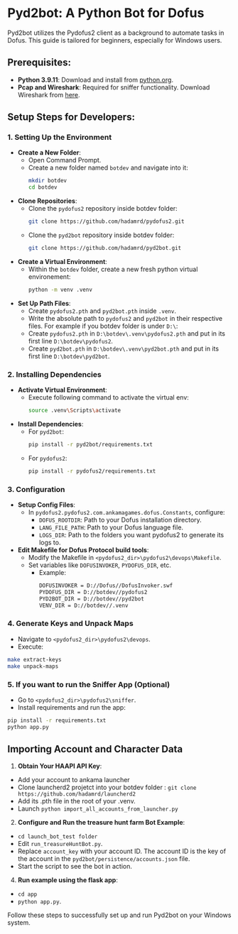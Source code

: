 # Pyd2bot: A Python Bot for Dofus

Pyd2bot utilizes the Pydofus2 client as a background to automate tasks in Dofus. This guide is tailored for beginners, especially for Windows users.

## Prerequisites:
- **Python 3.9.11**: Download and install from [python.org](https://www.python.org/downloads/release/python-3911/).
- **Pcap and Wireshark**: Required for sniffer functionality. Download Wireshark from [here](https://www.wireshark.org/download.html).

## Setup Steps for Developers:

### 1. Setting Up the Environment
- **Create a New Folder**: 
  - Open Command Prompt.
  - Create a new folder named `botdev` and navigate into it:
    ```bash
    mkdir botdev
    cd botdev
    ```
- **Clone Repositories**:
  - Clone the `pydofus2` repository inside botdev folder:
    ```bash
    git clone https://github.com/hadamrd/pydofus2.git
    ```
  - Clone the `pyd2bot` repository inside botdev folder:
    ```bash
    git clone https://github.com/hadamrd/pyd2bot.git
    ```
- **Create a Virtual Environment**:
  - Within the `botdev` folder, create a new fresh python virtual environement:
    ```bash
    python -m venv .venv
    ```
- **Set Up Path Files**:
  - Create `pydofus2.pth` and `pyd2bot.pth` inside `.venv`.
  - Write the absolute path to `pydofus2` and `pyd2bot` in their respective files.
For example if you botdev folder is under `D:\`:
  - Create `pydofus2.pth` in `D:\botdev\.venv\pydofus2.pth` and put in its first line `D:\botdev\pydofus2`.
  - Create `pyd2bot.pth` in `D:\botdev\.venv\pyd2bot.pth` and put in its first line `D:\botdev\pyd2bot`.

### 2. Installing Dependencies
- **Activate Virtual Environment**:
  - Execute following command to activate the virtual env:
    ```bash
    source .venv\Scripts\activate
    ```
- **Install Dependencies**:
  - For `pyd2bot`:
    ```bash
    pip install -r pyd2bot/requirements.txt
    ```
  - For `pydofus2`:
    ```bash
    pip install -r pydofus2/requirements.txt
    ```

### 3. Configuration
- **Setup Config Files**:
  - In `pydofus2.pydofus2.com.ankamagames.dofus.Constants`, configure:
    - `DOFUS_ROOTDIR`: Path to your Dofus installation directory.
    - `LANG_FILE_PATH`: Path to your Dofus language file.
    - `LOGS_DIR`: Path to the folders you want pydofus2 to generate its logs to.
- **Edit Makefile for Dofus Protocol build tools**:
  - Modify the Makefile in `<pydofus2_dir>\pydofus2\devops\Makefile`.
  - Set variables like `DOFUSINVOKER`, `PYDOFUS_DIR`, etc.
    - Example:
      ```bash
      DOFUSINVOKER = D://Dofus//DofusInvoker.swf
      PYDOFUS_DIR = D://botdev//pydofus2
      PYD2BOT_DIR = D://botdev//pyd2bot
      VENV_DIR = D://botdev//.venv
      ```

### 4. Generate Keys and Unpack Maps
- Navigate to `<pydofus2_dir>\pydofus2\devops`.
- Execute:
```bash
make extract-keys
make unpack-maps
```
### 5. If you want to run the Sniffer App (Optional)
- Go to `<pydofus2_dir>\pydofus2\sniffer`.
- Install requirements and run the app:
```bash
pip install -r requirements.txt
python app.py
```

## Importing Account and Character Data

1. **Obtain Your HAAPI API Key**:
  - Add your account to ankama launcher
  - Clone launcherd2 projetct into your botdev folder : ```git clone https://github.com/hadamrd/launcherd2```
  - Add its .pth file in the root of your .venv.
  - Launch `python import_all_accounts_from_launcher.py`

2. **Configure and Run the treasure hunt farm Bot Example**:
 - `cd launch_bot_test folder`
 - Edit `run_treasureHuntBot.py`.
 - Replace `account_key` with your account ID. The account ID is the key of the account in the `pyd2bot/persistence/accounts.json` file.
 - Start the script to see the bot in action.

4. **Run example using the flask app**:
 - `cd app`
 - `python app.py`.

Follow these steps to successfully set up and run Pyd2bot on your Windows system.